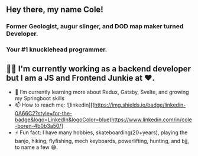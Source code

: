 <!--
**williycole/williycole** is a ✨ _special_ ✨ repository because its `README.md` (this file) appears on your GitHub profile. 
-->
## Hey there, my name Cole!
### Former Geologist, augur slinger, and DOD map maker turned **Developer**. 
### Your #1 knucklehead programmer.
## 👷🏻 I'm currently working as a backend developer but I am a JS and Frontend Junkie at ❤️. 

- 🌱 I’m currently learning more about Redux, Gatsby, Svelte, and growing my Springboot skills 
- 📫 How to reach me: ![linkedin][(https://img.shields.io/badge/linkedin-0A66C2?style=for-the-badge&logo=LinkedIn&logoColor=blue)https://www.linkedin.com/in/cole-boren-4b0b3a50/]
- ⚡ Fun fact: I have many hobbies, skateboarding(20+years), playing the banjo, hiking, flyfishing, mech keyboards, powerlifting, hunting, and bjj, to name a few 😅.
